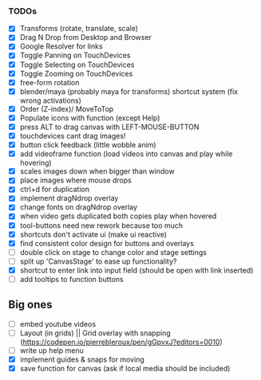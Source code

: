 ### TODOs

- [x] Transforms (rotate, translate, scale)
- [x] Drag N Drop from Desktop and Browser
- [x] Google Resolver for links
- [x] Toggle Panning on TouchDevices
- [x] Toggle Selecting on TouchDevices
- [x] Toggle Zooming on TouchDevices
- [x] free-form rotation
- [x] blender/maya (probably maya for transforms) shortcut system (fix wrong activations)
- [x] Order (Z-index)/ MoveToTop
- [x] Populate icons with function (except Help)
- [x] press ALT to drag canvas with LEFT-MOUSE-BUTTON
- [x] touchdevices cant drag images!
- [x] button click feedback (little wobble anim)
- [x] add videoframe function (load videos into canvas and play while hovering)
- [x] scales images down when bigger than window
- [x] place images where mouse drops
- [x] ctrl+d for duplication
- [x] implement dragNdrop overlay
- [x] change fonts on dragNdrop overlay
- [x] when video gets duplicated both copies play when hovered
- [x] tool-buttons need new rework because too much
- [x] shortcuts don't activate ui (make ui reactive)
- [x] find consistent color design for buttons and overlays
- [ ] double click on stage to change color and stage settings
- [ ] split up 'CanvasStage' to ease up functionality?
- [x] shortcut to enter link into input field (should be open with link inserted)
- [ ] add tooltips to function buttons

## Big ones

- [ ] embed youtube videos
- [ ] Layout (in grids) || Grid overlay with snapping (https://codepen.io/pierrebleroux/pen/gGpvxJ?editors=0010)
- [ ] write up help menu
- [x] implement guides & snaps for moving
- [x] save function for canvas (ask if local media should be included)
